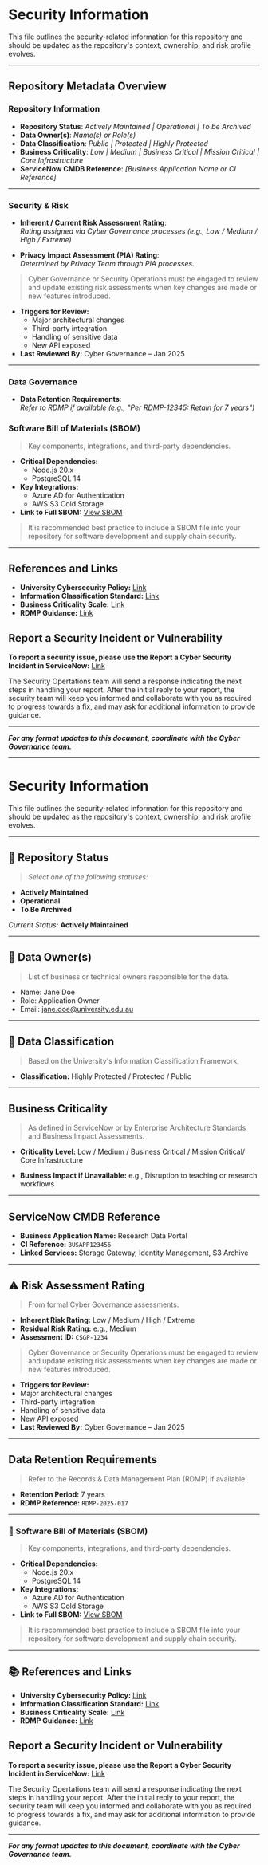 # Security Information

This file outlines the security-related information for this repository and should be updated as the repository's context, ownership, and risk profile evolves.

---
## Repository Metadata Overview

### Repository Information
- **Repository Status**: _Actively Maintained | Operational | To be Archived_
- **Data Owner(s)**: _Name(s) or Role(s)_
- **Data Classification**: _Public | Protected | Highly Protected_
- **Business Criticality**: _Low | Medium | Business Critical | Mission Critical | Core Infrastructure_
- **ServiceNow CMDB Reference**: _[Business Application Name or CI Reference]_

---

### Security & Risk

- **Inherent / Current Risk Assessment Rating**:  
  _Rating assigned via Cyber Governance processes (e.g., Low / Medium / High / Extreme)_

- **Privacy Impact Assessment (PIA) Rating**:  
  _Determined by Privacy Team through PIA processes._
  
> Cyber Governance or Security Operations must be engaged to review and update existing risk assessments when key changes are made or new features introduced.
  - **Triggers for Review:**  
    - Major architectural changes  
    - Third-party integration  
    - Handling of sensitive data  
    - New API exposed  
- **Last Reviewed By:** Cyber Governance – Jan 2025

---

### Data Governance

- **Data Retention Requirements**:  
  _Refer to RDMP if available (e.g., "Per RDMP-12345: Retain for 7 years")_


### Software Bill of Materials (SBOM)
> Key components, integrations, and third-party dependencies.

- **Critical Dependencies:**  
  - Node.js 20.x  
  - PostgreSQL 14  
- **Key Integrations:**  
  - Azure AD for Authentication  
  - AWS S3 Cold Storage  
- **Link to Full SBOM:** [View SBOM](./sbom.json)
> It is recommended best practice to include a SBOM file into your repository for software development and supply chain security. 

---

## References and Links
- **University Cybersecurity Policy:** [Link](https://intranet.sydney.edu.au/services/it-phones/cyber-security/policy-and-procedures.html)
- **Information Classification Standard:** [Link](https://intranet.sydney.edu.au/services/it-phones/cyber-security/policy-and-procedures.html)
- **Business Criticality Scale:** [Link](https://sydneyuni.service-now.com/sm?id=kb_article_view&sysparm_article=KB0028955)
- **RDMP Guidance:** [Link](https://intranet.sydney.edu.au/research-support/managing-research/research-data-management.html)

## Report a Security Incident or Vulnerability

**To report a security issue, please use the Report a Cyber Security Incident in ServiceNow:** [Link](https://sydneyuni.service-now.com/sm?id=sc_cat_item&sys_id=ce467005db3c40909909abf34a9619d6&sysparm_category=a98d07b8dbd0b3002d38cae43a961964)

The Security Opertations team will send a response indicating the next steps in handling your report. After the initial reply to your report, the security team will keep you informed and collaborate with you as required to progress towards a fix, and may ask for additional information to provide guidance.


---

_**For any format updates to this document, coordinate with the Cyber Governance team.**_

---







# Security Information

This file outlines the security-related information for this repository and should be updated as the repository's context, ownership, and risk profile evolves.

---

## 📌 Repository Status
> _Select one of the following statuses:_
- **Actively Maintained**
- **Operational**
- **To Be Archived**

_Current Status:_ **Actively Maintained**

---

## 👤 Data Owner(s)
> List of business or technical owners responsible for the data.

- Name: Jane Doe  
- Role: Application Owner  
- Email: jane.doe@university.edu.au  

---

## 🔐 Data Classification
> Based on the University's Information Classification Framework.

- **Classification:** Highly Protected / Protected / Public

---

##  Business Criticality
> As defined in ServiceNow or by Enterprise Architecture Standards and Business Impact Assessments.

- **Criticality Level:** Low / Medium / Business Critical / Mission Critical/ Core Infrastructure  

- **Business Impact if Unavailable:** e.g., Disruption to teaching or research workflows

---

##  ServiceNow CMDB Reference
- **Business Application Name:** Research Data Portal  
- **CI Reference:** `BUSAPP123456`  
- **Linked Services:** Storage Gateway, Identity Management, S3 Archive

---

## ⚠️ Risk Assessment Rating
> From formal Cyber Governance assessments.

- **Inherent Risk Rating:**  Low / Medium / High / Extreme
- **Residual Risk Rating:** e.g., Medium  
- **Assessment ID:** `CSGP-1234`

> Cyber Governance or Security Operations must be engaged to review and update existing risk assessments when key changes are made or new features introduced.
  - **Triggers for Review:**  
  - Major architectural changes  
  - Third-party integration  
  - Handling of sensitive data  
  - New API exposed  
- **Last Reviewed By:** Cyber Governance – Jan 2025

---

##  Data Retention Requirements
> Refer to the Records & Data Management Plan (RDMP) if available.

- **Retention Period:** 7 years  
- **RDMP Reference:** `RDMP-2025-017`  

---

### 🧩 Software Bill of Materials (SBOM)
> Key components, integrations, and third-party dependencies.

- **Critical Dependencies:**  
  - Node.js 20.x  
  - PostgreSQL 14  
- **Key Integrations:**  
  - Azure AD for Authentication  
  - AWS S3 Cold Storage  
- **Link to Full SBOM:** [View SBOM](./sbom.json)
> It is recommended best practice to include a SBOM file into your repository for software development and supply chain security.

---

## 📚 References and Links
- **University Cybersecurity Policy:** [Link](https://intranet.sydney.edu.au/services/it-phones/cyber-security/policy-and-procedures.html)
- **Information Classification Standard:** [Link](https://intranet.sydney.edu.au/services/it-phones/cyber-security/policy-and-procedures.html)
- **Business Criticality Scale:** [Link](https://sydneyuni.service-now.com/sm?id=kb_article_view&sysparm_article=KB0028955)
- **RDMP Guidance:** [Link](https://intranet.sydney.edu.au/research-support/managing-research/research-data-management.html)

## Report a Security Incident or Vulnerability

**To report a security issue, please use the Report a Cyber Security Incident in ServiceNow:** [Link](https://sydneyuni.service-now.com/sm?id=sc_cat_item&sys_id=ce467005db3c40909909abf34a9619d6&sysparm_category=a98d07b8dbd0b3002d38cae43a961964)

The Security Opertations team will send a response indicating the next steps in handling your report. After the initial reply to your report, the security team will keep you informed and collaborate with you as required to progress towards a fix, and may ask for additional information to provide guidance.

---

_**For any format updates to this document, coordinate with the Cyber Governance team.**_

